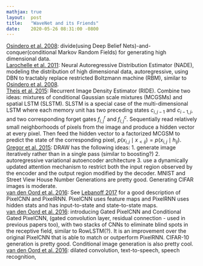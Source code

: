 ```yaml
---
mathjax: true
layout:  post
title:   "WaveNet and its Friends"
date:    2020-05-26 08:31:00 -0800
---
```


[Osindero et al. 2008][Modeling Image Patches with a Directed Hierarchy of Markov Random Fields]: divide(using Deep Belief Nets)-and-conquer(conditional Markov Random Fields) for generating high dimensional data.  
[Larochelle et al. 2011][The Neural Autoregressive Distribution Estimator]: Neural Autoregressive Distribution Estimator (NADE), modeling the distribution of high dimensional data, autoregressive, using DBN to tractably replace restricted Boltzmann machine (RBM), similar to [Osindero et al. 2008][Modeling Image Patches with a Directed Hierarchy of Markov Random Fields].  
[Theis et al. 2015][Generative Image Modeling Using Spatial LSTMs]: Recurrent Image Density Estimator (RIDE). Combine two ideas: mixtures of conditional Gaussian scale mixtures (MCGSMs) and spatial LSTM (SLSTM). SLSTM is a special case of the multi-dimensional LSTM where each memory unit has two preceding states $c_{i,j−1}$ and $c_{i−1,j}$, and two corresponding forget gates $f_{i,j}^r$ and $f_{i,j}^c$. Sequentially read relatively small neighborhoods of pixels from the image and produce a hidden vector at every pixel. Then feed the hidden vector to a factorized MCGSM to predict the state of the corresponding pixel, $p(x_{i,j} \mid x_{<ij}) = p(x_{i,j} \mid h_{ij})$.  
[Gregor et al. 2015][DRAW: A Recurrent Neural Network For Image Generation]: DRAW has the following ideas: 1. generate image iteratively rather than in a single pass (similar to boosting?) 2. autoregressive variational autoencoder architecture 3. use a dynamically updated attention mechanism to restrict both the input region observed by the encoder and the output region modified by the decoder. MNIST and Street View House Number Generations are pretty good. Generating CIFAR images is moderate.  
[van den Oord et al. 2016][Pixel Recurrent Neural Networks]: See [Lebanoff 2017][PixelCNN, PixelRNN Youtube] for a good description of PixelCNN and PixelRNN. PixelCNN uses feature maps and PixelRNN uses hidden stats and has input-to-state and state-to-state maps.  
[van den Oord et al. 2016][Conditional Image Generation with PixelCNN Decoders]: introducing Gated PixelCNN and Conditional Gated PixelCNN, (gated convolution layer, residual connection - used in previous papers too), with two stacks of CNNs to eliminate blind spots in the receptive field, similar to RowLSTM(?). It is an improvement over the original PixelCNN that is able to match or outperform PixelRNN. CIFAR-10 generation is pretty good. Conditional image generation is also pretty cool.  
[van den Oord et al. 2016][Wavenet: A Generative Model For Raw Audio]: dilated convolution, text-to-speech, speech recognition,


[Modeling Image Patches with a Directed Hierarchy of Markov Random Fields]: https://papers.nips.cc/paper/3279-modeling-image-patches-with-a-directed-hierarchy-of-markov-random-fields.pdf
[The Neural Autoregressive Distribution Estimator]: http://proceedings.mlr.press/v15/larochelle11a/larochelle11a.pdf
[Generative Image Modeling Using Spatial LSTMs]: https://arxiv.org/pdf/1506.03478.pdf
[DRAW: A Recurrent Neural Network For Image Generation]: https://arxiv.org/pdf/1502.04623.pdf
[Pixel Recurrent Neural Networks]: https://arxiv.org/pdf/1601.06759.pdf
[PixelCNN, PixelRNN Youtube]: https://www.youtube.com/watch?v=-FFveGrG46w
[Conditional Image Generation with PixelCNN Decoders]: https://arxiv.org/pdf/1606.05328.pdf
[Generating Images from Captions with Attention]: https://arxiv.org/pdf/1511.02793.pdf
[Wavenet: A Generative Model For Raw Audio]: https://arxiv.org/pdf/1609.03499.pdf
